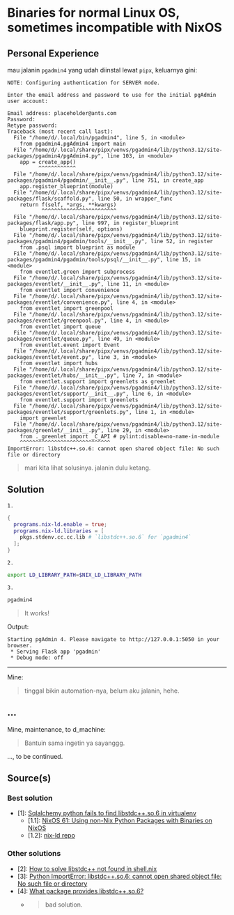 # Binaries for normal Linux OS, sometimes incompatible with NixOS

## Personal Experience

mau jalanin `pgadmin4` yang udah diinstal lewat `pipx`, keluarnya gini:

```
NOTE: Configuring authentication for SERVER mode.

Enter the email address and password to use for the initial pgAdmin user account:

Email address: placeholder@ants.com
Password: 
Retype password:
Traceback (most recent call last):
  File "/home/d/.local/bin/pgadmin4", line 5, in <module>
    from pgadmin4.pgAdmin4 import main
  File "/home/d/.local/share/pipx/venvs/pgadmin4/lib/python3.12/site-packages/pgadmin4/pgAdmin4.py", line 103, in <module>
    app = create_app()
          ^^^^^^^^^^^^
  File "/home/d/.local/share/pipx/venvs/pgadmin4/lib/python3.12/site-packages/pgadmin4/pgadmin/__init__.py", line 751, in create_app
    app.register_blueprint(module)
  File "/home/d/.local/share/pipx/venvs/pgadmin4/lib/python3.12/site-packages/flask/scaffold.py", line 50, in wrapper_func
    return f(self, *args, **kwargs)
           ^^^^^^^^^^^^^^^^^^^^^^^^
  File "/home/d/.local/share/pipx/venvs/pgadmin4/lib/python3.12/site-packages/flask/app.py", line 997, in register_blueprint
    blueprint.register(self, options)
  File "/home/d/.local/share/pipx/venvs/pgadmin4/lib/python3.12/site-packages/pgadmin4/pgadmin/tools/__init__.py", line 52, in register
    from .psql import blueprint as module
  File "/home/d/.local/share/pipx/venvs/pgadmin4/lib/python3.12/site-packages/pgadmin4/pgadmin/tools/psql/__init__.py", line 15, in <module>
    from eventlet.green import subprocess
  File "/home/d/.local/share/pipx/venvs/pgadmin4/lib/python3.12/site-packages/eventlet/__init__.py", line 11, in <module>
    from eventlet import convenience
  File "/home/d/.local/share/pipx/venvs/pgadmin4/lib/python3.12/site-packages/eventlet/convenience.py", line 4, in <module>
    from eventlet import greenpool
  File "/home/d/.local/share/pipx/venvs/pgadmin4/lib/python3.12/site-packages/eventlet/greenpool.py", line 4, in <module>
    from eventlet import queue
  File "/home/d/.local/share/pipx/venvs/pgadmin4/lib/python3.12/site-packages/eventlet/queue.py", line 49, in <module>
    from eventlet.event import Event
  File "/home/d/.local/share/pipx/venvs/pgadmin4/lib/python3.12/site-packages/eventlet/event.py", line 3, in <module>
    from eventlet import hubs
  File "/home/d/.local/share/pipx/venvs/pgadmin4/lib/python3.12/site-packages/eventlet/hubs/__init__.py", line 7, in <module>
    from eventlet.support import greenlets as greenlet
  File "/home/d/.local/share/pipx/venvs/pgadmin4/lib/python3.12/site-packages/eventlet/support/__init__.py", line 6, in <module>
    from eventlet.support import greenlets
  File "/home/d/.local/share/pipx/venvs/pgadmin4/lib/python3.12/site-packages/eventlet/support/greenlets.py", line 1, in <module>
    import greenlet
  File "/home/d/.local/share/pipx/venvs/pgadmin4/lib/python3.12/site-packages/greenlet/__init__.py", line 29, in <module>
    from ._greenlet import _C_API # pylint:disable=no-name-in-module
    ^^^^^^^^^^^^^^^^^^^^^^^^^^^^^
ImportError: libstdc++.so.6: cannot open shared object file: No such file or directory
```

> mari kita lihat solusinya. jalanin dulu ketang.

## Solution

`1.`

```nix
{
  programs.nix-ld.enable = true;
  programs.nix-ld.libraries = [
    pkgs.stdenv.cc.cc.lib # `libstdc++.so.6` for `pgadmin4`
  ];
}
```

`2.`

```sh
export LD_LIBRARY_PATH=$NIX_LD_LIBRARY_PATH
```

`3.`

```sh
pgadmin4
```

> It works!

Output:

```
Starting pgAdmin 4. Please navigate to http://127.0.0.1:5050 in your browser.
 * Serving Flask app 'pgadmin'
 * Debug mode: off
```

---

Mine:
> tinggal bikin automation-nya, belum aku jalanin, hehe.

## ...

Mine, maintenance, to d_machine:
> Bantuin sama ingetin ya sayanggg.

..., to be continued.

## Source(s)

### Best solution

- [1]: [Sqlalchemy python fails to find libstdc++.so.6 in virtualenv](https://discourse.nixos.org/t/sqlalchemy-python-fails-to-find-libstdc-so-6-in-virtualenv/38153)
  - [1.1]: [NixOS 61: Using non-Nix Python Packages with Binaries on NixOS](https://github.com/mcdonc/.nixconfig/blob/e7885ad18b7980f221e59a21c91b8eb02795b541/videos/pydev/script.rst)
  - [1.2]: [nix-ld repo](https://github.com/Mic92/nix-ld)

### Other solutions

- [2]: [How to solve libstdc++ not found in shell.nix](https://discourse.nixos.org/t/how-to-solve-libstdc-not-found-in-shell-nix/25458/13)
- [3]: [Python ImportError: libstdc++.so.6: cannot open shared object file: No such file or directory](https://discourse.nixos.org/t/python-importerror-libstdc-so-6-cannot-open-shared-object-file-no-such-file-or-directory/36988/6)
- [4]: [What package provides libstdc++.so.6?](https://discourse.nixos.org/t/what-package-provides-libstdc-so-6/18707/7)
  - > bad solution.
